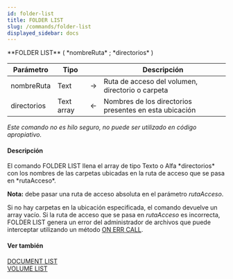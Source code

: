 ```yaml
---
id: folder-list
title: FOLDER LIST
slug: /commands/folder-list
displayed_sidebar: docs
---
```


<!--REF #_command_.FOLDER LIST.Syntax-->**FOLDER LIST** ( *nombreRuta* ; *directorios* )<!-- END REF-->
<!--REF #_command_.FOLDER LIST.Params-->
| Parámetro | Tipo |  | Descripción |
| --- | --- | --- | --- |
| nombreRuta | Text | &#8594;  | Ruta de acceso del volumen, directorio o carpeta |
| directorios | Text array | &#8592; | Nombres de los directorios presentes en esta ubicación |

<!-- END REF-->

*Este comando no es hilo seguro, no puede ser utilizado en código apropiativo.*


#### Descripción 

<!--REF #_command_.FOLDER LIST.Summary-->El comando FOLDER LIST llena el array de tipo Texto o Alfa *directorios* con los nombres de las carpetas ubicadas en la ruta de acceso que se pasa en *rutaAcceso*.<!-- END REF--> 

**Nota:** debe pasar una ruta de acceso absoluta en el parámetro *rutaAcceso*. 

Si no hay carpetas en la ubicación especificada, el comando devuelve un array vacío. Si la ruta de acceso que se pasa en *rutaAcceso* es incorrecta, FOLDER LIST genera un error del administrador de archivos que puede interceptar utilizando un método [ON ERR CALL](on-err-call.md "ON ERR CALL").

#### Ver también 

[DOCUMENT LIST](document-list.md)  
[VOLUME LIST](volume-list.md)  